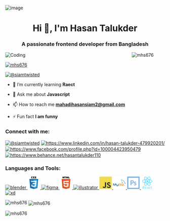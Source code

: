 ![image](https://github.com/MHS676/MHS676/assets/108753884/f42ccc38-80bf-486e-9866-d348a82118ea)
<h1 align="center">Hi 👋, I'm Hasan Talukder</h1>
<h3 align="center">A passionate frontend developer from Bangladesh</h3>
<img alt="Coding" align="left" width="400" src="https://media2.giphy.com/media/qgQUggAC3Pfv687qPC/giphy.gif" >


<p align="left"> <img src="https://komarev.com/ghpvc/?username=mhs676&label=Profile%20views&color=0e75b6&style=flat" alt="mhs676" /> </p>

<p align="left"> <a href="https://github.com/ryo-ma/github-profile-trophy"><img src="https://github-profile-trophy.vercel.app/?username=mhs676" alt="mhs676" /></a> </p>

<p align="left"> <a href="https://twitter.com/@siamtwisted" target="blank"><img src="https://img.shields.io/twitter/follow/@siamtwisted?logo=twitter&style=for-the-badge" alt="@siamtwisted" /></a> </p>

- 🌱 I’m currently learning **Raect**

- 💬 Ask me about **Javascript**

- 📫 How to reach me **mahadihasansiam2@gmail.com**

- ⚡ Fun fact **I am funny**

<h3 align="left">Connect with me:</h3>
<p align="left">
<a href="https://twitter.com/@siamtwisted" target="blank"><img align="center" src="https://raw.githubusercontent.com/rahuldkjain/github-profile-readme-generator/master/src/images/icons/Social/twitter.svg" alt="@siamtwisted" height="30" width="40" /></a>
<a href="https://linkedin.com/in/https://www.linkedin.com/in/hasan-talukder-479920201/" target="blank"><img align="center" src="https://raw.githubusercontent.com/rahuldkjain/github-profile-readme-generator/master/src/images/icons/Social/linked-in-alt.svg" alt="https://www.linkedin.com/in/hasan-talukder-479920201/" height="30" width="40" /></a>
<a href="https://fb.com/https://www.facebook.com/profile.php?id=100004423950479" target="blank"><img align="center" src="https://raw.githubusercontent.com/rahuldkjain/github-profile-readme-generator/master/src/images/icons/Social/facebook.svg" alt="https://www.facebook.com/profile.php?id=100004423950479" height="30" width="40" /></a>
<a href="https://www.behance.net/https://www.behance.net/hasantalukder110" target="blank"><img align="center" src="https://raw.githubusercontent.com/rahuldkjain/github-profile-readme-generator/master/src/images/icons/Social/behance.svg" alt="https://www.behance.net/hasantalukder110" height="30" width="40" /></a>
</p>

<h3 align="left">Languages and Tools:</h3>
<p align="left"> <a href="https://www.blender.org/" target="_blank" rel="noreferrer"> <img src="https://download.blender.org/branding/community/blender_community_badge_white.svg" alt="blender" width="40" height="40"/> </a> <a href="https://www.w3schools.com/css/" target="_blank" rel="noreferrer"> <img src="https://raw.githubusercontent.com/devicons/devicon/master/icons/css3/css3-original-wordmark.svg" alt="css3" width="40" height="40"/> </a> <a href="https://www.figma.com/" target="_blank" rel="noreferrer"> <img src="https://www.vectorlogo.zone/logos/figma/figma-icon.svg" alt="figma" width="40" height="40"/> </a> <a href="https://www.w3.org/html/" target="_blank" rel="noreferrer"> <img src="https://raw.githubusercontent.com/devicons/devicon/master/icons/html5/html5-original-wordmark.svg" alt="html5" width="40" height="40"/> </a> <a href="https://www.adobe.com/in/products/illustrator.html" target="_blank" rel="noreferrer"> <img src="https://www.vectorlogo.zone/logos/adobe_illustrator/adobe_illustrator-icon.svg" alt="illustrator" width="40" height="40"/> </a> <a href="https://developer.mozilla.org/en-US/docs/Web/JavaScript" target="_blank" rel="noreferrer"> <img src="https://raw.githubusercontent.com/devicons/devicon/master/icons/javascript/javascript-original.svg" alt="javascript" width="40" height="40"/> </a> <a href="https://www.mysql.com/" target="_blank" rel="noreferrer"> <img src="https://raw.githubusercontent.com/devicons/devicon/master/icons/mysql/mysql-original-wordmark.svg" alt="mysql" width="40" height="40"/> </a> <a href="https://www.photoshop.com/en" target="_blank" rel="noreferrer"> <img src="https://raw.githubusercontent.com/devicons/devicon/master/icons/photoshop/photoshop-line.svg" alt="photoshop" width="40" height="40"/> </a> <a href="https://reactjs.org/" target="_blank" rel="noreferrer"> <img src="https://raw.githubusercontent.com/devicons/devicon/master/icons/react/react-original-wordmark.svg" alt="react" width="40" height="40"/> </a> <a href="https://www.adobe.com/products/xd.html" target="_blank" rel="noreferrer"> <img src="https://cdn.worldvectorlogo.com/logos/adobe-xd.svg" alt="xd" width="40" height="40"/> </a> </p>

<p><img align="left" src="https://github-readme-stats.vercel.app/api/top-langs?username=mhs676&show_icons=true&locale=en&layout=compact" alt="mhs676" /></p>

<p>&nbsp;<img align="center" src="https://github-readme-stats.vercel.app/api?username=mhs676&show_icons=true&locale=en" alt="mhs676" /></p>

<p><img align="center" src="https://github-readme-streak-stats.herokuapp.com/?user=mhs676&" alt="mhs676" /></p>
